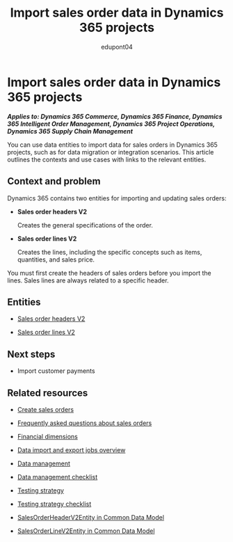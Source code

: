 ﻿---
title: Import sales order data in Dynamics 365 projects
description: Learn which data entities can help you migrate data for sales orders in Dynamics 365 implementation projects.
ms.date: 05/02/2023
ms.topic: conceptual
author: edupont04
ms.author: katiehav
---

# Import sales order data in Dynamics 365 projects

***Applies to: Dynamics 365 Commerce, Dynamics 365 Finance, Dynamics 365 Intelligent Order Management, Dynamics 365 Project Operations, Dynamics 365 Supply Chain Management***

You can use data entities to import data for sales orders in Dynamics 365 projects, such as for data migration or integration scenarios. This article outlines the contexts and use cases with links to the relevant entities.  

## Context and problem

Dynamics 365 contains two entities for importing and updating sales orders:

- **Sales order headers V2**  

  Creates the general specifications of the order.
- **Sales order lines V2**  

  Creates the lines, including the specific concepts such as items, quantities, and sales price.

You must first create the headers of sales orders before you import the lines. Sales lines are always related to a specific header.

## Entities

- [Sales order headers V2](/dynamics365/fin-ops-core/dev-itpro/data-entities/entity-sales-order-headers-v2-salesorderheaderv2?toc=/dynamics365/guidance/toc.json)  

- [Sales order lines V2](/dynamics365/fin-ops-core/dev-itpro/data-entities/entity-sales-order-lines-v2-salesorderline?toc=/dynamics365/guidance/toc.json)  

## Next steps

- Import customer payments<!--TODO: add links-->  

## Related resources

- [Create sales orders](/dynamics365/supply-chain/sales-marketing/tasks/create-sales-orders)

- [Frequently asked questions about sales orders](/dynamics365/supply-chain/sales-marketing/sales-orders-faq)

- [Financial dimensions](/dynamics365/finance/general-ledger/financial-dimensions)

- [Data import and export jobs overview](/dynamics365/fin-ops-core/dev-itpro/data-entities/data-import-export-job)

- [Data management](../implementation-guide/data-management.md)  

- [Data management checklist](../implementation-guide/data-management-check-list.md)

- [Testing strategy](../implementation-guide/testing-strategy.md)  

- [Testing strategy checklist](https://aka.ms/d365-checklist-testing-strategy)

- [SalesOrderHeaderV2Entity in Common Data Model](/common-data-model/schema/core/operationscommon/entities/supplychain/salesandmarketing/salesorderheaderv2entity)

- [SalesOrderLineV2Entity in Common Data Model](/common-data-model/schema/core/operationscommon/entities/supplychain/salesandmarketing/salesorderlinev2entity)

<!--## Tags

*Stakeholders:* Data migration lead, Developer, Functional consultant, Integration lead, Solution architect

*Products:* Dynamics 365 Commerce, Dynamics 365 Finance, Dynamics 365 Intelligent Order Management, Dynamics 365 Project Operations, Dynamics 365 Supply Chain Management-->
